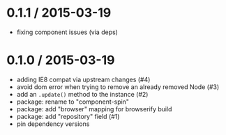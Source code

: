 
0.1.1 / 2015-03-19
==================

  * fixing component issues (via deps)

0.1.0 / 2015-03-19
==================

  * adding IE8 compat via upstream changes (#4)
  * avoid dom error when trying to remove an already removed Node (#3)
  * add an `.update()` method to the instance (#2)
  * package: rename to "component-spin"
  * package: add "browser" mapping for browserify build
  * package: add "repository" field (#1)
  * pin dependency versions
